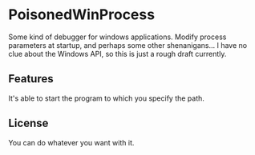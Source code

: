 # PoisonedWinProcess

Some kind of debugger for windows applications. Modify process parameters at startup, and perhaps some other shenanigans...
I have no clue about the Windows API, so this is just a rough draft currently. 

## Features

It's able to start the program to which you specify the path.

## License

You can do whatever you want with it.
